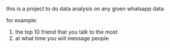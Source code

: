 this is a project to do data analysis on any given whatsapp data

for example:
1) the top 10 friend that you talk to the most
2) at what time you will message people